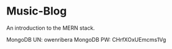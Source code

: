 # Music-Blog
An introduction to the MERN stack.

MongoDB UN: owenribera
MongoDB PW: CHrfXOxUEmcms1Vg